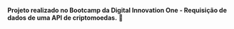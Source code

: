 <strong>Projeto realizado no Bootcamp da Digital Innovation One - Requisição de dados de uma API de criptomoedas.</strong> 🚀
